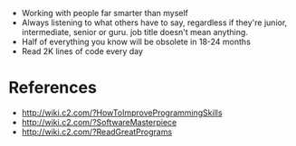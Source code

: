 * Working with people far smarter than myself
* Always listening to what others have to say, regardless if they're junior, intermediate, senior or guru. job title doesn't mean anything.
* Half of everything you know will be obsolete in 18-24 months
* Read 2K lines of code every day


# References
* http://wiki.c2.com/?HowToImproveProgrammingSkills
* http://wiki.c2.com/?SoftwareMasterpiece
* http://wiki.c2.com/?ReadGreatPrograms
